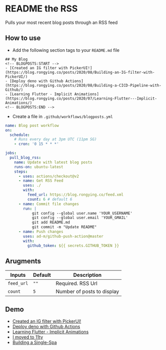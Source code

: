 # README the RSS
Pulls your most recent blog posts through an RSS feed

## How to use
* Add the following section tags to your `README.md` file

```
## My Blog
<!-- BLOGPOSTS:START -->
- [Created an IG filter with PickerUI!](https://blog.rongying.co/posts/2020/08/Building-an-IG-filter-with-PickerUI/)
- [Deploy deno with Github Actions](https://blog.rongying.co/posts/2020/08/Building-a-CICD-Pipeline-with-Github/)
- [Learning Flutter - Implicit Animations](https://blog.rongying.co/posts/2020/07/Learning-Flutter---Implicit-Animations/)
<!-- BLOGPOSTS:END -->
```
* Create a file in `.github/workflows/blogposts.yml`
```yml
name: Blog post workflow
on:
  schedule:
    # Runs every day at 3pm UTC (11pm SG)
    - cron: '0 15 * * *'

jobs:
  pull_blog_rss:
    name: Update with latest blog posts
    runs-on: ubuntu-latest
    steps:
      - uses: actions/checkout@v2
      - name: Get RSS Feed
        uses: ./
        with:
          feed_url: https://blog.rongying.co/feed.xml
          count: 6 # default 6
      - name: Commit file changes
        run: |
            git config --global user.name 'YOUR_USERNAME'
            git config --global user.email 'YOUR_GMAIL'
            git add README.md
            git commit -m "Update README"    
      - name: Push changes
        uses: ad-m/github-push-action@master
        with:
          github_token: ${{ secrets.GITHUB_TOKEN }}
```

## Arugments

|Inputs | Default | Description    |
|---|---|---|
|`feed_url`|`""`|Required. RSS Url|
|`count`   |`5`   |Number of posts to display   |


## Demo
<!-- BLOGPOSTS:START -->
- [Created an IG filter with PickerUI!](https://blog.rongying.co/posts/2020/08/Building-an-IG-filter-with-PickerUI/)
- [Deploy deno with Github Actions](https://blog.rongying.co/posts/2020/08/Building-a-CICD-Pipeline-with-Github/)
- [Learning Flutter - Implicit Animations](https://blog.rongying.co/posts/2020/07/Learning-Flutter---Implicit-Animations/)
- [I moved to 11ty](https://blog.rongying.co/posts/2020/07/I-moved-to-11ty/)
- [Building a Single-Spa](https://blog.rongying.co/posts/2020/06/Building-a-Single-Spa/)
<!-- BLOGPOSTS:END -->

<!--
How to run

Generate the build file in dist/index.js
npm run build 
-->